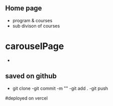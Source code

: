 ## Home page
- program & courses
- sub divison of courses

# carouselPage
-

## saved on github

- git clone
-git commit -m ""
-git add .
   -git push

#deployed on vercel